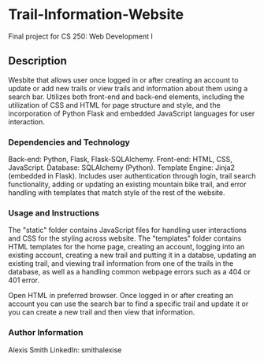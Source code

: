 # Trail-Information-Website
Final project for CS 250: Web Development I

## Description

Wesbite that allows user once logged in or after creating an account to update or add new trails or view trails and information about them using a search bar. Utilizes both front-end and back-end elements, including the utilization of CSS and HTML for page structure and style, and the incorporation of Python Flask and embedded JavaScript languages for user interaction.

### Dependencies and Technology

Back-end: Python, Flask, Flask-SQLAlchemy.
Front-end: HTML, CSS, JavaScript.
Database: SQLAlchemy (Python).
Template Engine: Jinja2 (embedded in Flask).
Includes user authentication through login, trail search functionality, adding or updating an existing mountain bike trail, and error handling with templates that match style of the rest of the website. 

### Usage and Instructions

The "static" folder contains JavaScript files for handling user interactions and CSS for the styling across website.
The "templates" folder contains HTML templates for the home page, creating an account, logging into an existing account, creating a new trail and putting it in a databse, updating an existing trail, and viewing trail information from one of the trails in the database, as well as a handling common webpage errors such as a 404 or 401 error.

Open HTML in preferred browser. Once logged in or after creating an account you can use the search bar to find a specific trail and update it or you can create a new trail and then view that information. 

### Author Information

Alexis Smith
LinkedIn: smithalexise

